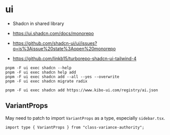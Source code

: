 # ui

- Shadcn in shared library

- https://ui.shadcn.com/docs/monorepo
- https://github.com/shadcn-ui/ui/issues?q=is%3Aissue%20state%3Aopen%20monorepo
- https://github.com/linkb15/turborepo-shadcn-ui-tailwind-4

```
pnpm -F ui exec shadcn --help
pnpm -F ui exec shadcn help add
pnpm -F ui exec shadcn add --all --yes --overwrite
pnpm -F ui exec shadcn migrate radix

pnpm -F ui exec shadcn add https://www.kibo-ui.com/registry/ai.json
```

## VariantProps

May need to patch to import `VariantProps` as a type, especially `sidebar.tsx`.

```
import type { VariantProps } from "class-variance-authority";
```
